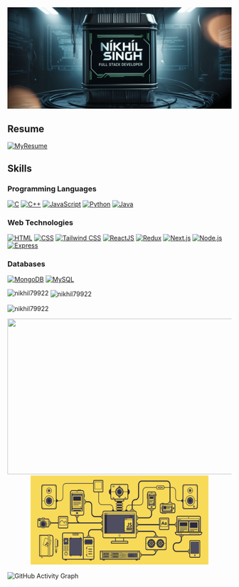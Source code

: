 <img src="./banner/Poster.png" alt="Full Stack Developer Poster - Nikhil Singh" />


## Resume
[![MyResume](https://img.shields.io/badge/Resume-ef4444?style=for-the-badge&logo=pdf&logoColor=white)](https://drive.google.com/file/d/1aq62bTeqepsbRCVzWtoTbgMWWaeQGT-D/view?usp=drivesdk)


## Skills

### Programming Languages
[![C](https://img.shields.io/badge/C-00599C?style=for-the-badge&logo=c&logoColor=white)](https://en.wikipedia.org/wiki/C_(programming_language))
[![C++](https://img.shields.io/badge/C++-00599C?style=for-the-badge&logo=c%2B%2B&logoColor=white)](https://en.wikipedia.org/wiki/C%2B%2B)
[![JavaScript](https://img.shields.io/badge/JavaScript-F7DF1E?style=for-the-badge&logo=javascript&logoColor=black)](https://developer.mozilla.org/en-US/docs/Web/JavaScript)
[![Python](https://img.shields.io/badge/Python-3178C6?style=for-the-badge&logo=python&logoColor=yellow)]([https://www.typescriptlang.org/](https://www.python.org/))
[![Java](https://img.shields.io/badge/Java-DC382D?style=for-the-badge&logo=java&logoColor=white)]((https://docs.oracle.com/en/java/javase/22/))


### Web Technologies
[![HTML](https://img.shields.io/badge/HTML5-E34F26?style=for-the-badge&logo=html5&logoColor=white)](https://developer.mozilla.org/en-US/docs/Web/HTML)
[![CSS](https://img.shields.io/badge/CSS3-1572B6?style=for-the-badge&logo=css3&logoColor=white)](https://developer.mozilla.org/en-US/docs/Web/CSS)
[![Tailwind CSS](https://img.shields.io/badge/Tailwind_CSS-38B2AC?style=for-the-badge&logo=tailwind-css&logoColor=white)](https://tailwindcss.com/)
[![ReactJS](https://img.shields.io/badge/React-61DAFB?style=for-the-badge&logo=react&logoColor=black)](https://reactjs.org/)
[![Redux](https://img.shields.io/badge/Redux-764ABC?style=for-the-badge&logo=redux&logoColor=white)](https://redux.js.org/)
[![Next.js](https://img.shields.io/badge/Next.js-000000?style=for-the-badge&logo=next.js&logoColor=white)](https://nextjs.org/)
[![Node.js](https://img.shields.io/badge/Node.js-339933?style=for-the-badge&logo=node.js&logoColor=white)](https://nodejs.org/)
[![Express](https://img.shields.io/badge/Express-000000?style=for-the-badge&logo=express&logoColor=white)](https://expressjs.com/)

### Databases
[![MongoDB](https://img.shields.io/badge/MongoDB-47A248?style=for-the-badge&logo=mongodb&logoColor=white)](https://www.mongodb.com/)
[![MySQL](https://img.shields.io/badge/MySQL-4479A1?style=for-the-badge&logo=mysql&logoColor=white)](https://www.mysql.com/)

<p><img align="left" src="https://github-readme-stats.vercel.app/api/top-langs?username=nikhil79922&show_icons=true&locale=en&layout=compact" alt="nikhil79922" /></p>

<p>&nbsp;<img align="center" src="https://github-readme-stats.vercel.app/api?username=nikhil79922&show_icons=true&locale=en" alt="nikhil79922" /></p>

<p><img align="center" src="https://github-readme-streak-stats.herokuapp.com/?user=nikhil79922&" alt="nikhil79922" /></p>


<div align="center">
  <img src="https://developers.giphy.com/branch/master/static/api-512d36c09662682717108a38bbb5c57d.gif" width="600" height="350"/>
    <img src="/banner/dev.gif" width="400" height="200"/>
</div>

![GitHub Activity Graph](https://github-readme-activity-graph.vercel.app/graph?username=Nikhil79922&theme=react-dark)

